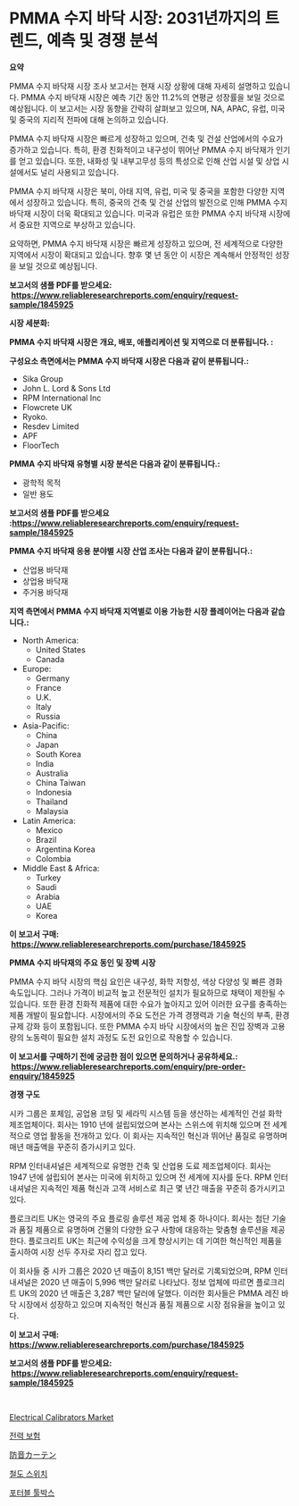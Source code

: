 <p><h1>PMMA 수지 바닥 시장: 2031년까지의 트렌드, 예측 및 경쟁 분석</h1></p><p><strong>요약</strong></p>
<p><p>PMMA 수지 바닥재 시장 조사 보고서는 현재 시장 상황에 대해 자세히 설명하고 있습니다. PMMA 수지 바닥재 시장은 예측 기간 동안 11.2%의 연평균 성장률을 보일 것으로 예상됩니다. 이 보고서는 시장 동향을 간략히 살펴보고 있으며, NA, APAC, 유럽, 미국 및 중국의 지리적 전파에 대해 논의하고 있습니다.</p><p>PMMA 수지 바닥재 시장은 빠르게 성장하고 있으며, 건축 및 건설 산업에서의 수요가 증가하고 있습니다. 특히, 환경 친화적이고 내구성이 뛰어난 PMMA 수지 바닥재가 인기를 얻고 있습니다. 또한, 내화성 및 내부고무성 등의 특성으로 인해 산업 시설 및 상업 시설에서도 널리 사용되고 있습니다.</p><p>PMMA 수지 바닥재 시장은 북미, 아태 지역, 유럽, 미국 및 중국을 포함한 다양한 지역에서 성장하고 있습니다. 특히, 중국의 건축 및 건설 산업의 발전으로 인해 PMMA 수지 바닥재 시장이 더욱 확대되고 있습니다. 미국과 유럽은 또한 PMMA 수지 바닥재 시장에서 중요한 지역으로 부상하고 있습니다.</p><p>요약하면, PMMA 수지 바닥재 시장은 빠르게 성장하고 있으며, 전 세계적으로 다양한 지역에서 시장이 확대되고 있습니다. 향후 몇 년 동안 이 시장은 계속해서 안정적인 성장을 보일 것으로 예상됩니다.</p></p>
<p><strong>보고서의 샘플 PDF를 받으세요: &nbsp;<a href="https://www.reliableresearchreports.com/enquiry/request-sample/1845925">https://www.reliableresearchreports.com/enquiry/request-sample/1845925</a></strong></p>
<p><strong>시장 세분화:</strong></p>
<p><strong> PMMA 수지 바닥재 시장은 개요, 배포, 애플리케이션 및 지역으로 더 분류됩니다. :</strong></p>
<p><strong>구성요소 측면에서는 PMMA 수지 바닥재 시장은 다음과 같이 분류됩니다.:</strong></p>
<p><ul><li>Sika Group</li><li>John L. Lord & Sons Ltd</li><li>RPM International Inc</li><li>Flowcrete UK</li><li>Ryoko.</li><li>Resdev Limited</li><li>APF</li><li>FloorTech</li></ul></p>
<p><strong> PMMA 수지 바닥재 유형별 시장 분석은 다음과 같이 분류됩니다.:</strong></p>
<p><ul><li>광학적 목적</li><li>일반 용도</li></ul></p>
<p><strong>보고서의 샘플 PDF를 받으세요 :<a href="https://www.reliableresearchreports.com/enquiry/request-sample/1845925">https://www.reliableresearchreports.com/enquiry/request-sample/1845925</a></strong></p>
<p><strong> PMMA 수지 바닥재 응용 분야별 시장 산업 조사는 다음과 같이 분류됩니다.:</strong></p>
<p><ul><li>산업용 바닥재</li><li>상업용 바닥재</li><li>주거용 바닥재</li></ul></p>
<p><strong>지역 측면에서 PMMA 수지 바닥재 지역별로 이용 가능한 시장 플레이어는 다음과 같습니다.:</strong></p>
<p><ul>
    <li>
        North America:
        <ul>
            <li>United States</li>
            <li>Canada</li>
        </ul>
    </li>
    <li>
        Europe:
        <ul>
            <li>Germany</li>
            <li>France</li>
            <li>U.K.</li>
            <li>Italy</li>
            <li>Russia</li>
        </ul>
    </li>
    <li>
        Asia-Pacific:
        <ul>
            <li>China</li>
            <li>Japan</li>
            <li>South Korea</li>
            <li>India</li>
            <li>Australia</li>
            <li>China Taiwan</li>
            <li>Indonesia</li>
            <li>Thailand</li>
            <li>Malaysia</li>
        </ul>
    </li>
    <li>
        Latin America:
        <ul>
            <li>Mexico</li>
            <li>Brazil</li>
            <li>Argentina Korea</li>
            <li>Colombia</li>
        </ul>
    </li>
    <li>
        Middle East & Africa:
        <ul>
            <li>Turkey</li>
            <li>Saudi</li>
            <li>Arabia</li>
            <li>UAE</li>
            <li>Korea</li>
        </ul>
    </li>
    </ul></p>
<p><strong>이 보고서 구매: &nbsp;<a href="https://www.reliableresearchreports.com/purchase/1845925">https://www.reliableresearchreports.com/purchase/1845925</a></strong></p>
<p><strong>PMMA 수지 바닥재의 주요 동인 및 장벽 시장</strong></p>
<p><p>PMMA 수지 바닥 시장의 핵심 요인은 내구성, 화학 저항성, 색상 다양성 및 빠른 경화 속도입니다. 그러나 가격이 비교적 높고 전문적인 설치가 필요하므로 채택이 제한될 수 있습니다. 또한 환경 친화적 제품에 대한 수요가 높아지고 있어 이러한 요구를 충족하는 제품 개발이 필요합니다. 시장에서의 주요 도전은 가격 경쟁력과 기술 혁신의 부족, 환경 규제 강화 등이 포함됩니다. 또한 PMMA 수지 바닥 시장에서의 높은 진입 장벽과 고용량의 노동력이 필요한 설치 과정도 도전 요인으로 작용할 수 있습니다.</p></p>
<p><strong>이 보고서를 구매하기 전에 궁금한 점이 있으면 문의하거나 공유하세요.: &nbsp;<a href="https://www.reliableresearchreports.com/enquiry/pre-order-enquiry/1845925">https://www.reliableresearchreports.com/enquiry/pre-order-enquiry/1845925</a></strong></p>
<p><strong>경쟁 구도</strong></p>
<p><p>시카 그룹은 포체임, 공업용 코팅 및 세라믹 시스템 등을 생산하는 세계적인 건설 화학 제조업체이다. 회사는 1910 년에 설립되었으며 본사는 스위스에 위치해 있으며 전 세계적으로 영업 활동을 전개하고 있다. 이 회사는 지속적인 혁신과 뛰어난 품질로 유명하며 매년 매출액을 꾸준히 증가시키고 있다.</p><p>RPM 인터내셔널은 세계적으로 유명한 건축 및 산업용 도료 제조업체이다. 회사는 1947 년에 설립되어 본사는 미국에 위치하고 있으며 전 세계에 지사를 둔다. RPM 인터내셔널은 지속적인 제품 혁신과 고객 서비스로 최근 몇 년간 매출을 꾸준히 증가시키고 있다.</p><p>플로크리트 UK는 영국의 주요 플로링 솔루션 제공 업체 중 하나이다. 회사는 첨단 기술과 품질 제품으로 유명하며 건물의 다양한 요구 사항에 대응하는 맞춤형 솔루션을 제공한다. 플로크리트 UK는 최근에 수익성을 크게 향상시키는 데 기여한 혁신적인 제품을 출시하여 시장 선두 주자로 자리 잡고 있다.</p><p>이 회사들 중 시카 그룹은 2020 년 매출이 8,151 백만 달러로 기록되었으며, RPM 인터내셔널은 2020 년 매출이 5,996 백만 달러로 나타났다. 정보 업체에 따르면 플로크리트 UK의 2020 년 매출은 3,287 백만 달러에 달했다. 이러한 회사들은 PMMA 레진 바닥 시장에서 성장하고 있으며 지속적인 혁신과 품질 제품으로 시장 점유율을 높이고 있다.</p></p>
<p><strong>이 보고서 구매: &nbsp; <a href="https://www.reliableresearchreports.com/purchase/1845925">https://www.reliableresearchreports.com/purchase/1845925</a></strong></p>
<p><strong>보고서의 샘플 PDF를 받으세요: &nbsp;<a href="https://www.reliableresearchreports.com/enquiry/request-sample/1845925">https://www.reliableresearchreports.com/enquiry/request-sample/1845925</a></strong><strong></strong></p>
<p>&nbsp;</p>
<p><p><a href="https://issuu.com/reportprime-2/docs/electrical-calibrators-market-size-2030.pptx">Electrical Calibrators Market</a></p><p><a href="https://medium.com/@jerrodhilll68/2024%EB%85%84%EB%B6%80%ED%84%B0-2031%EB%85%84%EA%B9%8C%EC%A7%80%EC%9D%98-%ED%8C%8C%EC%9B%8C-%EB%B3%B4%ED%97%98-%EC%8B%9C%EC%9E%A5-%EC%A0%90%EC%9C%A0%EC%9C%A8-%EB%B3%80%ED%99%94-%EB%B0%8F-%EC%8B%9C%EC%9E%A5-%EC%84%B1%EC%9E%A5-%EC%B6%94%EC%9D%B4-bf6129bab691">전력 보험</a></p><p><a href="https://github.com/lababdou/Market-Research-Report-List-2/blob/main/2260238190883.md">防音カーテン</a></p><p><a href="https://github.com/vsoq0zknh59/Market-Research-Report-List-1/blob/main/2614547190729.md">철도 스위치</a></p><p><a href="https://github.com/jntpkh496620/Market-Research-Report-List-1/blob/main/5161730190728.md">포터블 툴박스</a></p></p>